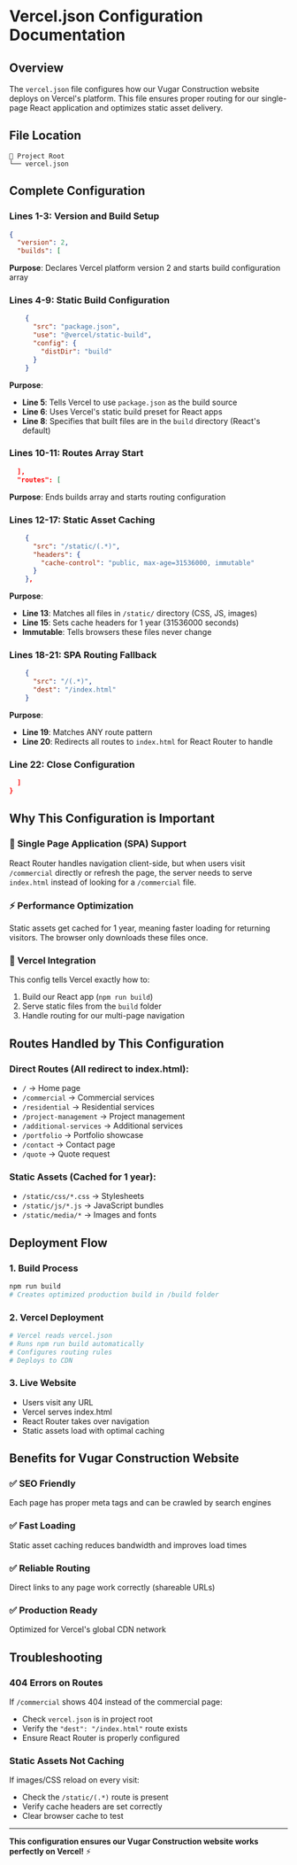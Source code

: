 # Vercel.json Configuration Documentation

## Overview
The `vercel.json` file configures how our Vugar Construction website deploys on Vercel's platform. This file ensures proper routing for our single-page React application and optimizes static asset delivery.

## File Location
```
📁 Project Root
└── vercel.json
```

## Complete Configuration

### Lines 1-3: Version and Build Setup
```json
{
  "version": 2,
  "builds": [
```
**Purpose**: Declares Vercel platform version 2 and starts build configuration array

### Lines 4-9: Static Build Configuration  
```json
    {
      "src": "package.json",
      "use": "@vercel/static-build",
      "config": {
        "distDir": "build"
      }
    }
```
**Purpose**: 
- **Line 5**: Tells Vercel to use `package.json` as the build source
- **Line 6**: Uses Vercel's static build preset for React apps
- **Line 8**: Specifies that built files are in the `build` directory (React's default)

### Lines 10-11: Routes Array Start
```json
  ],
  "routes": [
```
**Purpose**: Ends builds array and starts routing configuration

### Lines 12-17: Static Asset Caching
```json
    {
      "src": "/static/(.*)",
      "headers": {
        "cache-control": "public, max-age=31536000, immutable"
      }
    },
```
**Purpose**:
- **Line 13**: Matches all files in `/static/` directory (CSS, JS, images)
- **Line 15**: Sets cache headers for 1 year (31536000 seconds)
- **Immutable**: Tells browsers these files never change

### Lines 18-21: SPA Routing Fallback
```json
    {
      "src": "/(.*)",
      "dest": "/index.html"
    }
```
**Purpose**:
- **Line 19**: Matches ANY route pattern
- **Line 20**: Redirects all routes to `index.html` for React Router to handle

### Line 22: Close Configuration
```json
  ]
}
```

## Why This Configuration is Important

### 🔄 Single Page Application (SPA) Support
React Router handles navigation client-side, but when users visit `/commercial` directly or refresh the page, the server needs to serve `index.html` instead of looking for a `/commercial` file.

### ⚡ Performance Optimization
Static assets get cached for 1 year, meaning faster loading for returning visitors. The browser only downloads these files once.

### 🚀 Vercel Integration
This config tells Vercel exactly how to:
1. Build our React app (`npm run build`)
2. Serve static files from the `build` folder
3. Handle routing for our multi-page navigation

## Routes Handled by This Configuration

### Direct Routes (All redirect to index.html):
- `/` → Home page
- `/commercial` → Commercial services  
- `/residential` → Residential services
- `/project-management` → Project management
- `/additional-services` → Additional services
- `/portfolio` → Portfolio showcase
- `/contact` → Contact page
- `/quote` → Quote request

### Static Assets (Cached for 1 year):
- `/static/css/*.css` → Stylesheets
- `/static/js/*.js` → JavaScript bundles  
- `/static/media/*` → Images and fonts

## Deployment Flow

### 1. Build Process
```bash
npm run build
# Creates optimized production build in /build folder
```

### 2. Vercel Deployment
```bash
# Vercel reads vercel.json
# Runs npm run build automatically
# Configures routing rules
# Deploys to CDN
```

### 3. Live Website
- Users visit any URL
- Vercel serves index.html
- React Router takes over navigation
- Static assets load with optimal caching

## Benefits for Vugar Construction Website

### ✅ SEO Friendly
Each page has proper meta tags and can be crawled by search engines

### ✅ Fast Loading
Static asset caching reduces bandwidth and improves load times

### ✅ Reliable Routing  
Direct links to any page work correctly (shareable URLs)

### ✅ Production Ready
Optimized for Vercel's global CDN network

## Troubleshooting

### 404 Errors on Routes
If `/commercial` shows 404 instead of the commercial page:
- Check `vercel.json` is in project root
- Verify the `"dest": "/index.html"` route exists
- Ensure React Router is properly configured

### Static Assets Not Caching
If images/CSS reload on every visit:
- Check the `/static/(.*)` route is present
- Verify cache headers are set correctly
- Clear browser cache to test

---

**This configuration ensures our Vugar Construction website works perfectly on Vercel!** ⚡ 